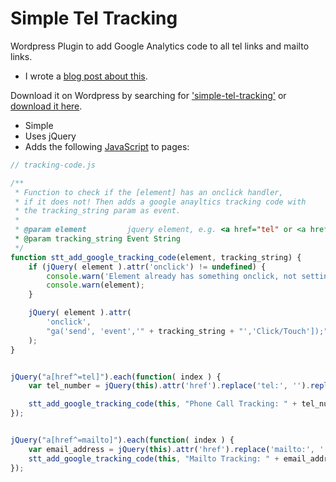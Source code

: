 # Simple Tel Tracking

Wordpress Plugin to add Google Analytics code to all tel links and mailto links.

- I wrote a [blog post about this](https://www.harrymt.com/blog/2017/11/10/add-google-analytics-code-to-tel-links-wordpress.html).

Download it on Wordpress by searching for ['simple-tel-tracking'](https://wordpress.org/plugins/simple-tel-tracking) or [download it here](https://downloads.wordpress.org/plugin/simple-tel-tracking.zip).


- Simple
- Uses jQuery
- Adds the following [JavaScript](tracking-code.js) to pages:

```javascript
// tracking-code.js

/**
 * Function to check if the [element] has an onclick handler,
 * if it does not! Then adds a google anayltics tracking code with
 * the tracking_string param as event.
 *
 * @param element         jquery element, e.g. <a href="tel" or <a href="mailto" 
 * @param tracking_string Event String
 */
function stt_add_google_tracking_code(element, tracking_string) {
    if (jQuery( element ).attr('onclick') != undefined) {
        console.warn('Element already has something onclick, not setting Tracking code for the following element:');
        console.warn(element);
    }

    jQuery( element ).attr(
        'onclick',
        "ga('send', 'event','" + tracking_string + "','Click/Touch']);"
    );
}


jQuery("a[href^=tel]").each(function( index ) {
    var tel_number = jQuery(this).attr('href').replace('tel:', '').replace(';', '');

    stt_add_google_tracking_code(this, "Phone Call Tracking: " + tel_number);
});


jQuery("a[href^=mailto]").each(function( index ) {
    var email_address = jQuery(this).attr('href').replace('mailto:', '').replace(';', '');
    stt_add_google_tracking_code(this, "Mailto Tracking: " + email_address);
});

```
